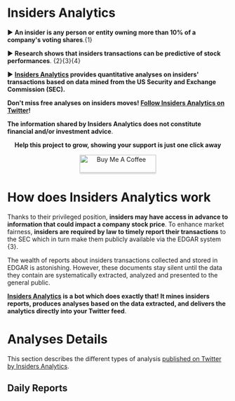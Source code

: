 # **Insiders Analytics**

 ► **An insider is any person or entity owning more than 10% of a company's voting shares**.{1}

 ► **Research shows that insiders transactions can be predictive of stock performances**. {2}{3}{4}

 ► **[Insiders Analytics](https://twitter.com/insidersanalyt1) provides quantitative analyses on insiders' transactions based on data mined from the US Security and Exchange Commission (SEC).**

**Don't miss free analyses on insiders moves! [Follow Insiders Analytics on Twitter](https://twitter.com/insidersanalyt1)!**

**The information shared by Insiders Analytics does not constitute financial and/or investment advice**.

<div align="center"> <p> <strong> Help this project to grow, showing your support is just one click away </strong> </p> </div>

<div style="text-align: center">
  <a href="https://www.buymeacoffee.com/elioami" target="_blank"><img src="https://www.buymeacoffee.com/assets/img/custom_images/orange_img.png" alt="Buy Me A Coffee" style="height: 41px !important;width: 174px !important;box-shadow: 0px 3px 2px 0px rgba(190, 190, 190, 0.5) !important;-webkit-box-shadow: 0px 3px 2px 0px rgba(190, 190, 190, 0.5) !important;" ></a>
</div>

# **How does Insiders Analytics work**

Thanks to their privileged position, **insiders may have access in advance to information that could impact a company stock price**. To enhance market fairness, **insiders are required by law to timely report their transactions** to the SEC which in turn make them publicly available via the EDGAR system {3}.

The wealth of reports about insiders transactions collected and stored in EDGAR is astonishing. However, these documents stay silent until the data they contain are systematically extracted, analyzed and presented to the general public.

**[Insiders Analytics](https://twitter.com/insidersanalyt1) is a bot which does exactly that! It mines insiders reports, produces analyses based on the data extracted, and delivers the analytics directly into your Twitter feed**. 

# **Analyses Details**

This section describes the different types of analysis [published on Twitter by Insiders Analytics](https://twitter.com/insidersanalyt1). 

## Daily Reports





